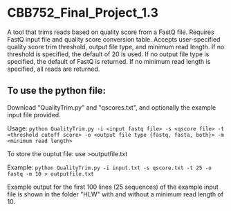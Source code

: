 # CBB752_Final_Project_1.3
A tool that trims reads based on quality score from a FastQ file.  Requires FastQ input file and quality score conversion table. Accepts user-specified quality score trim threshold, output file type, and minimum read length. If no threshold is specified, the default of 20 is used. If no output file type is specified, the default of FastQ is returned. If no minimum read length is specified, all reads are returned.


## To use the python file: 
  Download "QualityTrim.py" and "qscores.txt", and optionally the example input file provided.
  
  Usage: 
```python QualityTrim.py -i <input fastq file> -s <qscore file> -t <threshold cutoff score> -o <output file type {fastq, fasta, both}> -m <minimum read length>```
  
  To store the ouptut file: use >outputfile.txt 
  
  Example: 
```python QualityTrim.py -i input.txt -s qscore.txt -t 25 -o fastq -m 10 > outputfile.txt```
  
  Example output for the first 100 lines (25 sequences) of the example input file is shown in the folder "HLW" with and without a minimum read length of 10.
  
  
